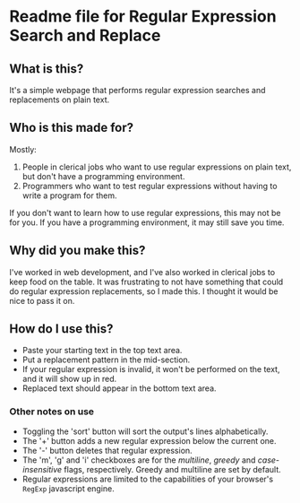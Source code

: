 # Readme file for Regular Expression Search and Replace

## What is this?

It's a simple webpage that performs regular expression searches and replacements on plain text.

## Who is this made for?

Mostly:

1. People in clerical jobs who want to use regular expressions on plain text, but don't have a programming environment.
2. Programmers who want to test regular expressions without having to write a program for them.

If you don't want to learn how to use regular expressions, this may not be for you. If you have a programming environment, it may still save you time.

## Why did you make this?

I've worked in web development, and I've also worked in clerical jobs to keep food on the table. It was frustrating to not have something that could do regular expression replacements, so I made this. I thought it would be nice to pass it on.

## How do I use this?

* Paste your starting text in the top text area.
* Put a replacement pattern in the mid-section.
* If your regular expression is invalid, it won't be performed on the text, and it will show up in red.
* Replaced text should appear in the bottom text area.

### Other notes on use

* Toggling the 'sort' button will sort the output's lines alphabetically.
* The '+' button adds a new regular expression below the current one.
* The '-' button deletes that regular expression.
* The 'm', 'g' and 'i' checkboxes are for the *multiline*, *greedy* and *case-insensitive* flags, respectively. Greedy and multiline are set by default.
* Regular expressions are limited to the capabilities of your browser's `RegExp` javascript engine.
